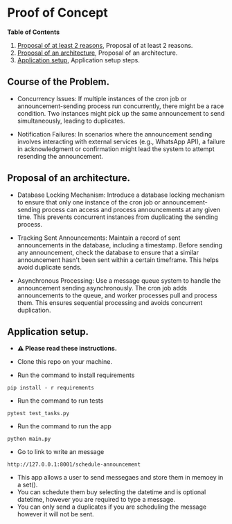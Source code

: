 #  Proof of Concept

**Table of Contents**
1. [Proposal of at least 2 reasons](#Course-of-the-Problem), Proposal of at least 2 reasons.
2. [Proposal of an architecture](#Proposal-of-an-architecture), Proposal of an architecture.
3. [Application setup](#Application-setup), Application setup steps.


## Course of the Problem.

* Concurrency Issues: If multiple instances of the cron job or announcement-sending process run concurrently, there might be a race condition. Two instances might pick up the same announcement to send simultaneously, leading to duplicates.

* Notification Failures: In scenarios where the announcement sending involves interacting with external services (e.g., WhatsApp API), a failure in acknowledgment or confirmation might lead the system to attempt resending the announcement.


## Proposal of an architecture.

* Database Locking Mechanism: Introduce a database locking mechanism to ensure that only one instance of the cron job or announcement-sending process can access and process announcements at any given time. This prevents concurrent instances from duplicating the sending process.

* Tracking Sent Announcements: Maintain a record of sent announcements in the database, including a timestamp. Before sending any announcement, check the database to ensure that a similar announcement hasn't been sent within a certain timeframe. This helps avoid duplicate sends.

* Asynchronous Processing: Use a message queue system to handle the announcement sending asynchronously. The cron job adds announcements to the queue, and worker processes pull and process them. This ensures sequential processing and avoids concurrent duplication.

## Application setup.



* **⚠️ Please read these instructions.**

* Clone this repo on your machine.
* Run the command to install requirements
```
pip install - r requirements
```
* Run the command to run tests
```
pytest test_tasks.py
```
* Run the command to run the app
```
python main.py
```
* Go to link to write an message
```
http://127.0.0.1:8001/schedule-announcement
```

* This app allows a user to send messegaes and store them in memoey in a set().
* You can schedute them buy selecting the datetime and is optional datetime, however you are required to type a message.
* You can only send a duplicates if you are scheduling the message however it will not be sent.




